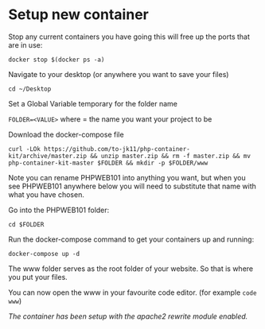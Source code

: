 # Setup new container

Stop any current containers you have going this will free up the ports that are in use:

`docker stop $(docker ps -a)`

Navigate to your desktop (or anywhere you want to save your files)

`cd ~/Desktop`

Set a Global Variable temporary for the folder name

`FOLDER=<VALUE>` where <VALUE> = the name you want your project to be

Download the docker-compose file

`curl -LOk https://github.com/to-jk11/php-container-kit/archive/master.zip && unzip master.zip && rm -f master.zip && mv php-container-kit-master $FOLDER && mkdir -p $FOLDER/www`

Note you can rename PHPWEB101 into anything you want, but when you see PHPWEB101 anywhere below you will need to substitute that name with what you have chosen.

Go into the PHPWEB101 folder:

`cd $FOLDER`

Run the docker-compose command to get your containers up and running:

`docker-compose up -d`

The www folder serves as the root folder of your website. So that is where you put your files.

You can now open the www in your favourite code editor. (for example `code www`)

*The container has been setup with the apache2 rewrite module enabled.*
